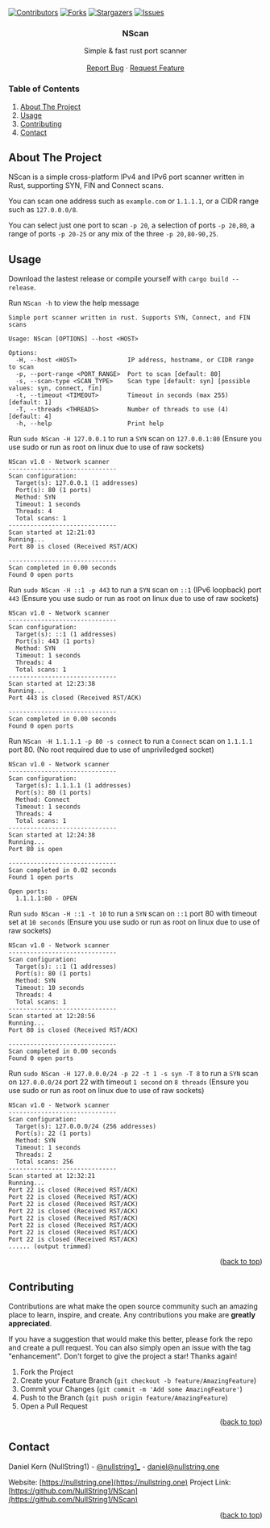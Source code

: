 <!-- Improved compatibility of back to top link: See: https://github.com/othneildrew/Best-README-Template/pull/73 -->
<a name="readme-top"></a>
<!--
*** Thanks for checking out the Best-README-Template. If you have a suggestion
*** that would make this better, please fork the repo and create a pull request
*** or simply open an issue with the tag "enhancement".
*** Don't forget to give the project a star!
*** Thanks again! Now go create something AMAZING! :D
-->



<!-- PROJECT SHIELDS -->
<!--
*** I'm using markdown "reference style" links for readability.
*** Reference links are enclosed in brackets [ ] instead of parentheses ( ).
*** See the bottom of this document for the declaration of the reference variables
*** for contributors-url, forks-url, etc. This is an optional, concise syntax you may use.
*** https://www.markdownguide.org/basic-syntax/#reference-style-links
-->
[![Contributors][contributors-shield]][contributors-url]
[![Forks][forks-shield]][forks-url]
[![Stargazers][stars-shield]][stars-url]
[![Issues][issues-shield]][issues-url]

<!-- PROJECT LOGO -->
<div align="center">

<h3 align="center">NScan</h3>

  <p align="center">
    Simple & fast rust port scanner
    <br />
    <br />
    <a href="https://github.com/NullString1/VWCDC/issues">Report Bug</a>
    ·
    <a href="https://github.com/NullString1/VWCDC/issues">Request Feature</a>
  </p>
</div>



<!-- TABLE OF CONTENTS -->
### Table of Contents
<ol>
  <li>
    <a href="#about-the-project">About The Project</a>
  </li>
  <li><a href="#usage">Usage</a></li>
  <li><a href="#contributing">Contributing</a></li>
  <li><a href="#contact">Contact</a></li>
</ol>



<!-- ABOUT THE PROJECT -->
## About The Project
NScan is a simple cross-platform IPv4 and IPv6 port scanner written in Rust, supporting SYN, FIN and Connect scans.

You can scan one address such as `example.com` or `1.1.1.1`, or a CIDR range such as `127.0.0.0/8`. 

You can select just one port to scan `-p 20`, a selection of ports `-p 20,80`, a range of ports `-p 20-25` or any mix of the three `-p 20,80-90,25`.

<!-- USAGE -->
## Usage
Download the lastest release or compile yourself with `cargo build --release`.

Run `NScan -h` to view the help message
```
Simple port scanner written in rust. Supports SYN, Connect, and FIN scans

Usage: NScan [OPTIONS] --host <HOST>

Options:
  -H, --host <HOST>              IP address, hostname, or CIDR range to scan
  -p, --port-range <PORT_RANGE>  Port to scan [default: 80]
  -s, --scan-type <SCAN_TYPE>    Scan type [default: syn] [possible values: syn, connect, fin]
  -t, --timeout <TIMEOUT>        Timeout in seconds (max 255) [default: 1]
  -T, --threads <THREADS>        Number of threads to use (4) [default: 4]
  -h, --help                     Print help
```

Run `sudo NScan -H 127.0.0.1` to run a `SYN` scan on `127.0.0.1:80` (Ensure you use sudo or run as root on linux due to use of raw sockets)
```
NScan v1.0 - Network scanner
------------------------------
Scan configuration:
  Target(s): 127.0.0.1 (1 addresses)
  Port(s): 80 (1 ports)
  Method: SYN
  Timeout: 1 seconds
  Threads: 4
  Total scans: 1
------------------------------
Scan started at 12:21:03
Running...
Port 80 is closed (Received RST/ACK)

------------------------------
Scan completed in 0.00 seconds
Found 0 open ports
```

Run `sudo NScan -H ::1 -p 443` to run a `SYN` scan on `::1` (IPv6 loopback) port `443` (Ensure you use sudo or run as root on linux due to use of raw sockets)
```
NScan v1.0 - Network scanner
------------------------------
Scan configuration:
  Target(s): ::1 (1 addresses)
  Port(s): 443 (1 ports)
  Method: SYN
  Timeout: 1 seconds
  Threads: 4
  Total scans: 1
------------------------------
Scan started at 12:23:38
Running...
Port 443 is closed (Received RST/ACK)

------------------------------
Scan completed in 0.00 seconds
Found 0 open ports
```

Run `NScan -H 1.1.1.1 -p 80 -s connect` to run a `Connect` scan on `1.1.1.1` port 80. (No root required due to use of unpriviledged socket)
```
NScan v1.0 - Network scanner
------------------------------
Scan configuration:
  Target(s): 1.1.1.1 (1 addresses)
  Port(s): 80 (1 ports)
  Method: Connect
  Timeout: 1 seconds
  Threads: 4
  Total scans: 1
------------------------------
Scan started at 12:24:38
Running...
Port 80 is open

------------------------------
Scan completed in 0.02 seconds
Found 1 open ports

Open ports:
  1.1.1.1:80 - OPEN
```

Run `sudo NScan -H ::1 -t 10` to run a `SYN` scan on `::1` port 80 with timeout set at `10 seconds` (Ensure you use sudo or run as root on linux due to use of raw sockets)
```
NScan v1.0 - Network scanner
------------------------------
Scan configuration:
  Target(s): ::1 (1 addresses)
  Port(s): 80 (1 ports)
  Method: SYN
  Timeout: 10 seconds
  Threads: 4
  Total scans: 1
------------------------------
Scan started at 12:28:56
Running...
Port 80 is closed (Received RST/ACK)

------------------------------
Scan completed in 0.00 seconds
Found 0 open ports
```

Run `sudo NScan -H 127.0.0.0/24 -p 22 -t 1 -s syn -T 8` to run a `SYN` scan on `127.0.0.0/24` port 22 with timeout `1 second` on `8 threads` (Ensure you use sudo or run as root on linux due to use of raw sockets)
```
NScan v1.0 - Network scanner
------------------------------
Scan configuration:
  Target(s): 127.0.0.0/24 (256 addresses)
  Port(s): 22 (1 ports)
  Method: SYN
  Timeout: 1 seconds
  Threads: 2
  Total scans: 256
------------------------------
Scan started at 12:32:21
Running...
Port 22 is closed (Received RST/ACK)
Port 22 is closed (Received RST/ACK)
Port 22 is closed (Received RST/ACK)
Port 22 is closed (Received RST/ACK)
Port 22 is closed (Received RST/ACK)
Port 22 is closed (Received RST/ACK)
Port 22 is closed (Received RST/ACK)
Port 22 is closed (Received RST/ACK)
...... (output trimmed)
```

<p align="right">(<a href="#readme-top">back to top</a>)</p>

<!-- CONTRIBUTING -->
## Contributing

Contributions are what make the open source community such an amazing place to learn, inspire, and create. Any contributions you make are **greatly appreciated**.

If you have a suggestion that would make this better, please fork the repo and create a pull request. You can also simply open an issue with the tag "enhancement".
Don't forget to give the project a star! Thanks again!

1. Fork the Project
2. Create your Feature Branch (`git checkout -b feature/AmazingFeature`)
3. Commit your Changes (`git commit -m 'Add some AmazingFeature'`)
4. Push to the Branch (`git push origin feature/AmazingFeature`)
5. Open a Pull Request

<p align="right">(<a href="#readme-top">back to top</a>)</p>

<!-- CONTACT -->
## Contact

Daniel Kern (NullString1) - [@nullstring1_](https://twitter.com/nullstring1_) - daniel@nullstring.one

Website: [https://nullstring.one](https://nullstring.one)
Project Link: [https://github.com/NullString1/NScan](https://github.com/NullString1/NScan)

<p align="right">(<a href="#readme-top">back to top</a>)</p>

<!-- MARKDOWN LINKS & IMAGES -->
<!-- https://www.markdownguide.org/basic-syntax/#reference-style-links -->
[contributors-shield]: https://img.shields.io/github/contributors/NullString1/NScan.svg?style=for-the-badge
[contributors-url]: https://github.com/NullString1/NScan/graphs/contributors
[forks-shield]: https://img.shields.io/github/forks/NullString1/NScan.svg?style=for-the-badge
[forks-url]: https://github.com/NullString1/NScan/network/members
[stars-shield]: https://img.shields.io/github/stars/NullString1/NScan.svg?style=for-the-badge
[stars-url]: https://github.com/NullString1/NScan/stargazers
[issues-shield]: https://img.shields.io/github/issues/NullString1/NScan.svg?style=for-the-badge
[issues-url]: https://github.com/NullString1/NScan/issues
[license-shield]: https://img.shields.io/github/license/NullString1/NScan.svg?style=for-the-badge
[license-url]: https://github.com/NullString1/NScan/blob/master/LICENSE
